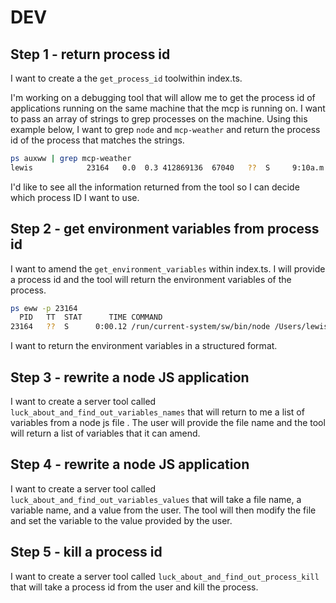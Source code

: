 # DEV

## Step 1 - return process id

I want to create a the `get_process_id` toolwithin index.ts.

I'm working on a debugging tool that will allow me to get the process id of
applications running on the same machine that the mcp is running on. I want to
pass an array of strings to grep processes on the machine. Using this example
below, I want to grep `node` and `mcp-weather` and return the process id of the
process that matches the strings.

<!-- markdownlint-disable MD013 -->

```sh
ps auxww | grep mcp-weather
lewis            23164   0.0  0.3 412869136  67040   ??  S     9:10a.m.   0:00.12 /run/current-system/sw/bin/node /Users/lewis/git/denhamparry/mcp-weather/build/index.js
```

<!-- markdownlint-enable MD013 -->

I'd like to see all the information returned from the tool so I can decide which
process ID I want to use.

## Step 2 - get environment variables from process id

I want to amend the `get_environment_variables` within index.ts. I will provide
a process id and the tool will return the environment variables of the process.

<!-- markdownlint-disable MD013 -->

```sh
ps eww -p 23164
  PID   TT  STAT      TIME COMMAND
23164   ??  S      0:00.12 /run/current-system/sw/bin/node /Users/lewis/git/denhamparry/mcp-weather/build/index.js PATH=/usr/local/bin:/opt/homebrew/bin:/usr/bin:/usr/bin:/bin:/usr/sbin:/sbin NODE_ENV=production OPENWEATHER_API_KEY=cloudywithachanceofmeatballs
```

<!-- markdownlint-enable MD013 -->

I want to return the environment variables in a structured format.

## Step 3 - rewrite a node JS application

I want to create a server tool called `luck_about_and_find_out_variables_names`
that will return to me a list of variables from a node js file . The user will
provide the file name and the tool will return a list of variables that it can
amend.

## Step 4 - rewrite a node JS application

I want to create a server tool called `luck_about_and_find_out_variables_values`
that will take a file name, a variable name, and a value from the user. The tool
will then modify the file and set the variable to the value provided by the
user.

## Step 5 - kill a process id

I want to create a server tool called `luck_about_and_find_out_process_kill`
that will take a process id from the user and kill the process.
